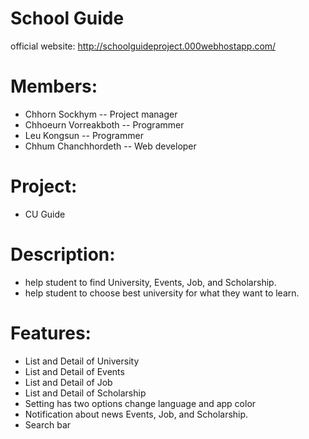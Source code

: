 # School Guide

official website: http://schoolguideproject.000webhostapp.com/

# Members:
  - Chhorn Sockhym -- Project manager
  - Chhoeurn Vorreakboth -- Programmer
  - Leu Kongsun -- Programmer
  - Chhum Chanchhordeth -- Web developer

# Project:
  - CU Guide

# Description:
  - help student to find University, Events, Job, and Scholarship.
  - help student to choose best university for what they want to learn.

# Features:
  - List and Detail of University
  - List and Detail of Events
  - List and Detail of Job
  - List and Detail of Scholarship
  - Setting has two options change language and app color
  - Notification about news Events, Job, and Scholarship.
  - Search bar
